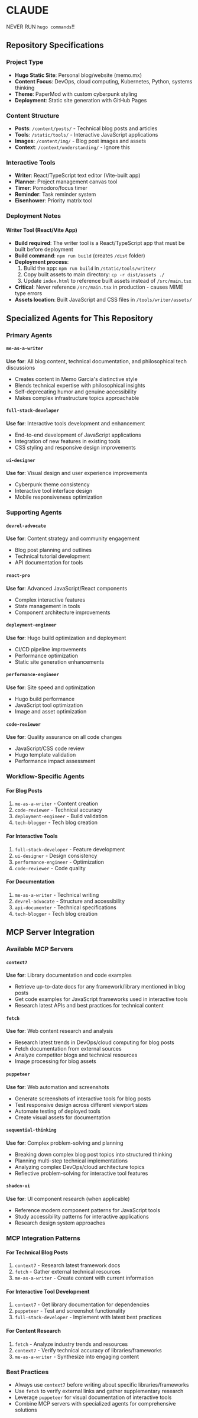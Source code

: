 # CLAUDE

NEVER RUN `hugo commands`!!

## Repository Specifications

### Project Type
- **Hugo Static Site**: Personal blog/website (memo.mx)
- **Content Focus**: DevOps, cloud computing, Kubernetes, Python, systems thinking
- **Theme**: PaperMod with custom cyberpunk styling
- **Deployment**: Static site generation with GitHub Pages


### Content Structure
- **Posts**: `/content/posts/` - Technical blog posts and articles
- **Tools**: `/static/tools/` - Interactive JavaScript applications
- **Images**: `/content/img/` - Blog post images and assets
- **Context**: `/context/understanding/` - Ignore this

### Interactive Tools
- **Writer**: React/TypeScript text editor (Vite-built app)
- **Planner**: Project management canvas tool
- **Timer**: Pomodoro/focus timer
- **Reminder**: Task reminder system  
- **Eisenhower**: Priority matrix tool

### Deployment Notes

#### Writer Tool (React/Vite App)
- **Build required**: The writer tool is a React/TypeScript app that must be built before deployment
- **Build command**: `npm run build` (creates `/dist` folder)
- **Deployment process**: 
  1. Build the app: `npm run build` in `/static/tools/writer/`
  2. Copy built assets to main directory: `cp -r dist/assets ./`
  3. Update `index.html` to reference built assets instead of `/src/main.tsx`
- **Critical**: Never reference `/src/main.tsx` in production - causes MIME type errors
- **Assets location**: Built JavaScript and CSS files in `/tools/writer/assets/`

## Specialized Agents for This Repository

### Primary Agents

#### `me-as-a-writer`
**Use for**: All blog content, technical documentation, and philosophical tech discussions
- Creates content in Memo Garcia's distinctive style
- Blends technical expertise with philosophical insights
- Self-deprecating humor and genuine accessibility
- Makes complex infrastructure topics approachable

#### `full-stack-developer` 
**Use for**: Interactive tools development and enhancement
- End-to-end development of JavaScript applications
- Integration of new features in existing tools
- CSS styling and responsive design improvements

#### `ui-designer`
**Use for**: Visual design and user experience improvements
- Cyberpunk theme consistency
- Interactive tool interface design
- Mobile responsiveness optimization

### Supporting Agents

#### `devrel-advocate`
**Use for**: Content strategy and community engagement
- Blog post planning and outlines
- Technical tutorial development
- API documentation for tools

#### `react-pro`
**Use for**: Advanced JavaScript/React components
- Complex interactive features
- State management in tools
- Component architecture improvements

#### `deployment-engineer`
**Use for**: Hugo build optimization and deployment
- CI/CD pipeline improvements
- Performance optimization
- Static site generation enhancements

#### `performance-engineer` 
**Use for**: Site speed and optimization
- Hugo build performance
- JavaScript tool optimization
- Image and asset optimization

#### `code-reviewer`
**Use for**: Quality assurance on all code changes
- JavaScript/CSS code review
- Hugo template validation
- Performance impact assessment

### Workflow-Specific Agents

#### For Blog Posts
1. `me-as-a-writer` - Content creation
2. `code-reviewer` - Technical accuracy
3. `deployment-engineer` - Build validation
4. `tech-blogger` - Tech blog creation

#### For Interactive Tools
1. `full-stack-developer` - Feature development
2. `ui-designer` - Design consistency
3. `performance-engineer` - Optimization
4. `code-reviewer` - Code quality

#### For Documentation
1. `me-as-a-writer` - Technical writing
2. `devrel-advocate` - Structure and accessibility
3. `api-documenter` - Technical specifications
4. `tech-blogger` - Tech blog creation

## MCP Server Integration

### Available MCP Servers

#### `context7`
**Use for**: Library documentation and code examples
- Retrieve up-to-date docs for any framework/library mentioned in blog posts
- Get code examples for JavaScript frameworks used in interactive tools
- Research latest APIs and best practices for technical content

#### `fetch`
**Use for**: Web content research and analysis
- Research latest trends in DevOps/cloud computing for blog posts
- Fetch documentation from external sources
- Analyze competitor blogs and technical resources
- Image processing for blog assets

#### `puppeteer`
**Use for**: Web automation and screenshots
- Generate screenshots of interactive tools for blog posts
- Test responsive design across different viewport sizes
- Automate testing of deployed tools
- Create visual assets for documentation

#### `sequential-thinking`
**Use for**: Complex problem-solving and planning
- Breaking down complex blog post topics into structured thinking
- Planning multi-step technical implementations
- Analyzing complex DevOps/cloud architecture topics
- Reflective problem-solving for interactive tool features

#### `shadcn-ui`
**Use for**: UI component research (when applicable)
- Reference modern component patterns for JavaScript tools
- Study accessibility patterns for interactive applications
- Research design system approaches

### MCP Integration Patterns

#### For Technical Blog Posts
1. `context7` - Research latest framework docs
2. `fetch` - Gather external technical resources
3. `me-as-a-writer` - Create content with current information

#### For Interactive Tool Development
1. `context7` - Get library documentation for dependencies
2. `puppeteer` - Test and screenshot functionality
3. `full-stack-developer` - Implement with latest best practices

#### For Content Research
1. `fetch` - Analyze industry trends and resources
2. `context7` - Verify technical accuracy of libraries/frameworks
3. `me-as-a-writer` - Synthesize into engaging content

### Best Practices
- Always use `context7` before writing about specific libraries/frameworks
- Use `fetch` to verify external links and gather supplementary research
- Leverage `puppeteer` for visual documentation of interactive tools
- Combine MCP servers with specialized agents for comprehensive solutions
